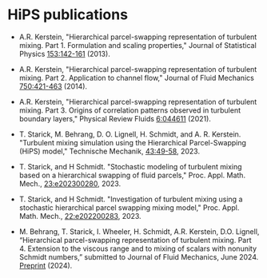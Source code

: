 # HiPS publications

- A.R. Kerstein, "Hierarchical parcel-swapping representation of turbulent mixing. Part 1. Formulation and scaling properties," Journal of Statistical Physics [153:142-161](https://doi.org/10.1007/s10955-013-0811-z) (2013).

- A.R. Kerstein, "Hierarchical parcel-swapping representation of turbulent mixing. Part 2. Application to channel flow," Journal of Fluid Mechanics [750:421-463](https://doi.org/10.1017/jfm.2014.276) (2014).

- A.R. Kerstein, "Hierarchical parcel-swapping representation of turbulent mixing. Part 3. Origins of correlation patterns observed in turbulent boundary layers," Physical Review Fluids [6:044611](https://doi.org/10.1103/PhysRevFluids.6.044611) (2021).

- T. Starick, M. Behrang, D. O. Lignell, H. Schmidt, and A. R. Kerstein. "Turbulent mixing simulation using the Hierarchical Parcel-Swapping (HiPS) model," Technische Mechanik, [43:49-58](https://doi.org/10.24352/UB.OVGU-2023-044), 2023.

- T. Starick, and H Schmidt. "Stochastic modeling of turbulent mixing based on a hierarchical swapping of fluid parcels," Proc. Appl. Math. Mech., [23:e202300280](https://doi.org/10.1002/pamm.202300280), 2023.

- T. Starick, and H Schmidt. "Investigation of turbulent mixing using a stochastic hierarchical parcel swapping mixing model," Proc. Appl. Math. Mech., [22:e202200283](https://doi.org/10.1002/pamm.202200283), 2023.

- M. Behrang, T. Starick, I. Wheeler, H. Schmidt, A.R. Kerstein, D.O. Lignell, “Hierarchical parcel-swapping representation of turbulent mixing. Part 4. Extension to the viscous range and to mixing of scalars with nonunity Schmidt numbers,” submitted to Journal of Fluid Mechanics, June 2024. [Preprint](https://ignite.byu.edu/public/hips_sc_2024.pdf) (2024).
